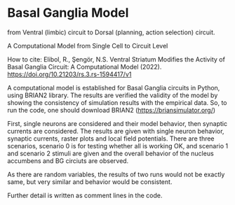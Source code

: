 # Basal Ganglia Model
from Ventral (limbic) circuit to Dorsal (planning, action selection) circuit.

A Computational Model from Single Cell to Circuit Level

How to cite: Elibol, R., Şengör, N.S. Ventral Striatum Modifies the Activity of Basal Ganglia Circuit: A Computational Model (2022). https://doi.org/10.21203/rs.3.rs-1594417/v1

A computational model is established for Basal Ganglia circuits in Python, using BRIAN2 library. The results are verified the validity of the model by showing the consistency of simulation results with the empirical data. So, to run the code, one should download BRIAN2 (https://briansimulator.org/)

First, single neurons are considered and their model behavior, then synaptic currents are considered. The results are given with single neuron behavior, synaptic currents, raster plots and local field potentials. There are three scenarios, scenario 0 is for testing whether all is working OK, and scenario 1 and scenario 2 stimuli are given and the overall behavior of the nucleus accumbens and BG circiuts are observed.

As there are random variables, the results of two runs would not be exactly same, but very similar and behavior would be consistent.

Further detail is written as comment lines in the code.



